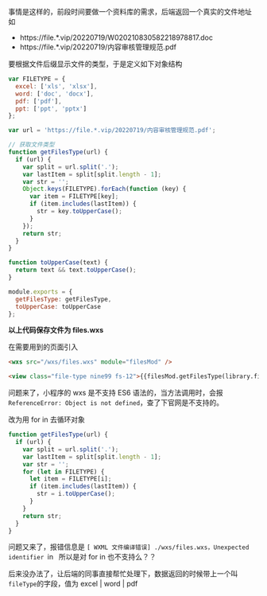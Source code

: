 事情是这样的，前段时间要做一个资料库的需求，后端返回一个真实的文件地址
如

- https://file.*.vip/20220719/W020210830582218978817.doc
- https://file.*.vip/20220719/内容审核管理规范.pdf

要根据文件后缀显示文件的类型，于是定义如下对象结构

```js
var FILETYPE = {
  excel: ['xls', 'xlsx'],
  word: ['doc', 'docx'],
  pdf: ['pdf'],
  ppt: ['ppt', 'pptx']
};

var url = 'https://file.*.vip/20220719/内容审核管理规范.pdf';

// 获取文件类型
function getFilesType(url) {
  if (url) {
    var split = url.split('.');
    var lastItem = split[split.length - 1];
    var str = '';
    Object.keys(FILETYPE).forEach(function (key) {
      var item = FILETYPE[key];
      if (item.includes(lastItem)) {
        str = key.toUpperCase();
      }
    });
    return str;
  }
}

function toUpperCase(text) {
  return text && text.toUpperCase();
}

module.exports = {
  getFilesType: getFilesType,
  toUpperCase: toUpperCase
};
```

**以上代码保存文件为 files.wxs**

在需要用到的页面引入

```html
<wxs src="/wxs/files.wxs" module="filesMod" />

<view class="file-type nine99 fs-12">{{filesMod.getFilesType(library.fileType)}}</view>
```

问题来了，小程序的 wxs 是不支持 ES6 语法的，当方法调用时，会报 `ReferenceError: Object is not defined`，查了下官网是不支持的。

改为用 for in 去循环对象

```js
function getFilesType(url) {
  if (url) {
    var split = url.split('.');
    var lastItem = split[split.length - 1];
    var str = '';
    for (let in FILETYPE) {
      let item = FILETYPE[i];
      if (item.includes(lastItem)) {
        str = i.toUpperCase();
      }
    }
    return str;
  }
}
```

问题又来了，报错信息是 `[ WXML 文件编译错误] ./wxs/files.wxs，Unexpected identifier `in` `
所以是对 for in 也不支持么？？

后来没办法了，让后端的同事直接帮忙处理下，数据返回的时候带上一个叫`fileType`的字段，值为 excel | word | pdf
